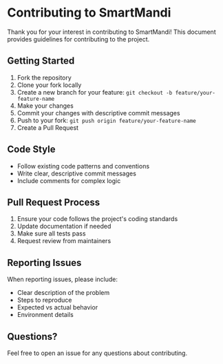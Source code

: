 # Contributing to SmartMandi

Thank you for your interest in contributing to SmartMandi! This document provides guidelines for contributing to the project.

## Getting Started

1. Fork the repository
2. Clone your fork locally
3. Create a new branch for your feature: `git checkout -b feature/your-feature-name`
4. Make your changes
5. Commit your changes with descriptive commit messages
6. Push to your fork: `git push origin feature/your-feature-name`
7. Create a Pull Request

## Code Style

- Follow existing code patterns and conventions
- Write clear, descriptive commit messages
- Include comments for complex logic

## Pull Request Process

1. Ensure your code follows the project's coding standards
2. Update documentation if needed
3. Make sure all tests pass
4. Request review from maintainers

## Reporting Issues

When reporting issues, please include:
- Clear description of the problem
- Steps to reproduce
- Expected vs actual behavior
- Environment details

## Questions?

Feel free to open an issue for any questions about contributing.
